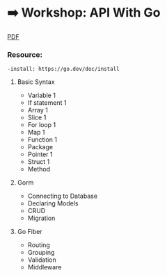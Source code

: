 # :arrow_right: Workshop: API With Go

[PDF](https://github.com/anousoneFS/go-fiber-postgres-workshop/blob/basic-syntax/api%20with%20go.pdf)

### Resource:

    -install: https://go.dev/doc/install

1. Basic Syntax

    - Variable 1
    - If statement 1
    - Array 1
    - Slice 1
    - For loop 1
    - Map 1
    - Function 1
    - Package
    - Pointer 1
    - Struct 1
    - Method

2. Gorm

    - Connecting to Database
    - Declaring Models
    - CRUD
    - Migration

3. Go Fiber

    - Routing
    - Grouping
    - Validation
    - Middleware
